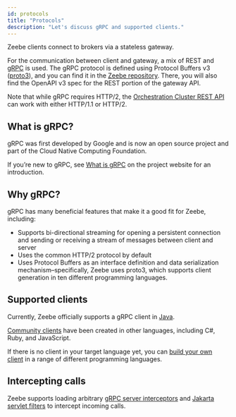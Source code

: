 ```yaml
---
id: protocols
title: "Protocols"
description: "Let's discuss gRPC and supported clients."
---
```


Zeebe clients connect to brokers via a stateless gateway.

For the communication between client and gateway, a mix of REST and [gRPC](https://grpc.io/) is used. The gRPC protocol is defined using Protocol Buffers v3 ([proto3](https://developers.google.com/protocol-buffers/docs/proto3)), and you can find it in the
[Zeebe repository](https://github.com/camunda/camunda/tree/main/zeebe/gateway-protocol). There, you will also find the OpenAPI v3 spec for the REST portion of the gateway API.

Note that while gRPC requires HTTP/2, the [Orchestration Cluster REST API](/apis-tools/orchestration-cluster-api-rest/orchestration-cluster-api-rest-overview.md) can work with either HTTP/1.1 or HTTP/2.

## What is gRPC?

gRPC was first developed by Google and is now an open source project and part of the Cloud Native Computing Foundation.

If you’re new to gRPC, see [What is gRPC](https://grpc.io/docs/guides/index.html) on the project website for an introduction.

## Why gRPC?

gRPC has many beneficial features that make it a good fit for Zeebe, including:

- Supports bi-directional streaming for opening a persistent connection and sending or receiving a stream of messages between client and server
- Uses the common HTTP/2 protocol by default
- Uses Protocol Buffers as an interface definition and data serialization mechanism–specifically, Zeebe uses proto3, which supports client generation in ten different programming languages.

## Supported clients

Currently, Zeebe officially supports a gRPC client in [Java](/apis-tools/java-client/getting-started.md).

[Community clients](/apis-tools/community-clients/index.md) have been created in other languages, including C#, Ruby, and JavaScript.

If there is no client in your target language yet, you can [build your own client](/apis-tools/build-your-own-client.md) in a range of different programming languages.

## Intercepting calls

Zeebe supports loading arbitrary [gRPC server interceptors](self-managed/components/orchestration-cluster/zeebe/zeebe-gateway/interceptors.md)
and [Jakarta servlet filters](self-managed/components/orchestration-cluster/zeebe/zeebe-gateway/filters.md) to intercept incoming calls.
